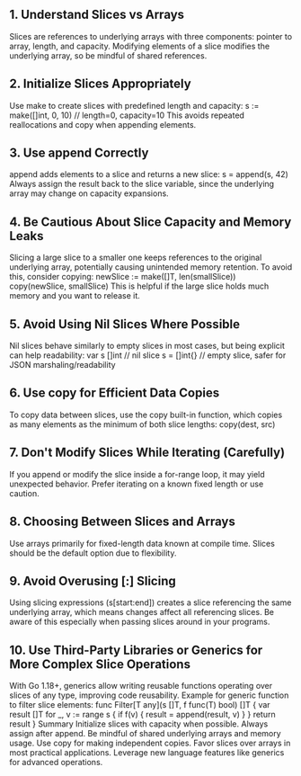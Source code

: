 ## 1. Understand Slices vs Arrays
Slices are references to underlying arrays with three components: pointer to array, length, and capacity.
Modifying elements of a slice modifies the underlying array, so be mindful of shared references.
## 2. Initialize Slices Appropriately
Use make to create slices with predefined length and capacity:
s := make([]int, 0, 10)  // length=0, capacity=10
This avoids repeated reallocations and copy when appending elements.
## 3. Use append Correctly
append adds elements to a slice and returns a new slice:
s = append(s, 42)
Always assign the result back to the slice variable, since the underlying array may change on capacity expansions.
## 4. Be Cautious About Slice Capacity and Memory Leaks
Slicing a large slice to a smaller one keeps references to the original underlying array, potentially causing unintended memory retention.
To avoid this, consider copying:
newSlice := make([]T, len(smallSlice))
copy(newSlice, smallSlice)
This is helpful if the large slice holds much memory and you want to release it.
## 5. Avoid Using Nil Slices Where Possible
Nil slices behave similarly to empty slices in most cases, but being explicit can help readability:
var s []int  // nil slice
s = []int{}  // empty slice, safer for JSON marshaling/readability
## 6. Use copy for Efficient Data Copies
To copy data between slices, use the copy built-in function, which copies as many elements as the minimum of both slice lengths:
copy(dest, src)
## 7. Don't Modify Slices While Iterating (Carefully)
If you append or modify the slice inside a for-range loop, it may yield unexpected behavior. Prefer iterating on a known fixed length or use caution.
## 8. Choosing Between Slices and Arrays
Use arrays primarily for fixed-length data known at compile time.
Slices should be the default option due to flexibility.
## 9. Avoid Overusing [:] Slicing
Using slicing expressions (s[start:end]) creates a slice referencing the same underlying array, which means changes affect all referencing slices.
Be aware of this especially when passing slices around in your programs.
## 10. Use Third-Party Libraries or Generics for More Complex Slice Operations
With Go 1.18+, generics allow writing reusable functions operating over slices of any type, improving code reusability.
Example for generic function to filter slice elements:
func Filter[T any](s []T, f func(T) bool) []T {
    var result []T
    for _, v := range s {
        if f(v) {
            result = append(result, v)
        }
    }
    return result
}
Summary
Initialize slices with capacity when possible.
Always assign after append.
Be mindful of shared underlying arrays and memory usage.
Use copy for making independent copies.
Favor slices over arrays in most practical applications.
Leverage new language features like generics for advanced operations.
